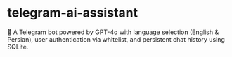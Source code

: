 # telegram-ai-assistant
🤖 A Telegram bot powered by GPT-4o with language selection (English &amp; Persian), user authentication via whitelist, and persistent chat history using SQLite.
